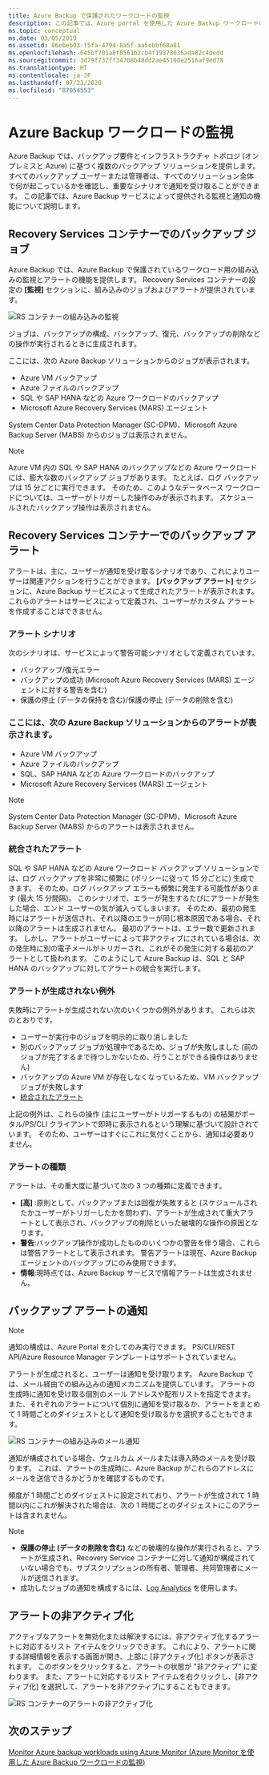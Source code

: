 ```yaml
---
title: Azure Backup で保護されたワークロードの監視
description: この記事では、Azure portal を使用した Azure Backup ワークロードの監視機能と通知機能について説明します。
ms.topic: conceptual
ms.date: 03/05/2019
ms.assetid: 86ebeb03-f5fa-4794-8a5f-aa5cbbf68a81
ms.openlocfilehash: 645bf701a8f8561b2cb4f19378036ada82c4bedd
ms.sourcegitcommit: 3d79f737ff34708b48dd2ae45100e2516af9ed78
ms.translationtype: HT
ms.contentlocale: ja-JP
ms.lasthandoff: 07/23/2020
ms.locfileid: "87054553"
---
```

# <a name="monitoring-azure-backup-workloads"></a>Azure Backup ワークロードの監視

Azure Backup では、バックアップ要件とインフラストラクチャ トポロジ (オンプレミスと Azure) に基づく複数のバックアップ ソリューションを提供します。 すべてのバックアップ ユーザーまたは管理者は、すべてのソリューション全体で何が起こっているかを確認し、重要なシナリオで通知を受け取ることができます。 この記事では、Azure Backup サービスによって提供される監視と通知の機能について説明します。

## <a name="backup-jobs-in-recovery-services-vault"></a>Recovery Services コンテナーでのバックアップ ジョブ

Azure Backup では、Azure Backup で保護されているワークロード用の組み込みの監視とアラートの機能を提供します。 Recovery Services コンテナーの設定の **[監視]** セクションに、組み込みのジョブおよびアラートが提供されています。

![RS コンテナーの組み込みの監視](media/backup-azure-monitoring-laworkspace/rs-vault-inbuiltmonitoring.png)

ジョブは、バックアップの構成、バックアップ、復元、バックアップの削除などの操作が実行されるときに生成されます。

ここには、次の Azure Backup ソリューションからのジョブが表示されます。

- Azure VM バックアップ
- Azure ファイルのバックアップ
- SQL や SAP HANA などの Azure ワークロードのバックアップ
- Microsoft Azure Recovery Services (MARS) エージェント

System Center Data Protection Manager (SC-DPM)、Microsoft Azure Backup Server (MABS) からのジョブは表示されません。

> [!NOTE]
> Azure VM 内の SQL や SAP HANA のバックアップなどの Azure ワークロードには、膨大な数のバックアップ ジョブがあります。 たとえば、ログ バックアップは 15 分ごとに実行できます。 そのため、このようなデータベース ワークロードについては、ユーザーがトリガーした操作のみが表示されます。 スケジュールされたバックアップ操作は表示されません。

## <a name="backup-alerts-in-recovery-services-vault"></a>Recovery Services コンテナーでのバックアップ アラート

アラートは、主に、ユーザーが通知を受け取るシナリオであり、これによりユーザーは関連アクションを行うことができます。 **[バックアップ アラート]** セクションに、Azure Backup サービスによって生成されたアラートが表示されます。 これらのアラートはサービスによって定義され、ユーザーがカスタム アラートを作成することはできません。

### <a name="alert-scenarios"></a>アラート シナリオ

次のシナリオは、サービスによって警告可能シナリオとして定義されています。

- バックアップ/復元エラー
- バックアップの成功 (Microsoft Azure Recovery Services (MARS) エージェントに対する警告を含む)
- 保護の停止 (データの保持を含む)/保護の停止 (データの削除を含む)

### <a name="alerts-from-the-following-azure-backup-solutions-are-shown-here"></a>ここには、次の Azure Backup ソリューションからのアラートが表示されます。

- Azure VM バックアップ
- Azure ファイルのバックアップ
- SQL、SAP HANA などの Azure ワークロードのバックアップ
- Microsoft Azure Recovery Services (MARS) エージェント 

> [!NOTE]
> System Center Data Protection Manager (SC-DPM)、Microsoft Azure Backup Server (MABS) からのアラートは表示されません。

### <a name="consolidated-alerts"></a>統合されたアラート

SQL や SAP HANA などの Azure ワークロード バックアップ ソリューションでは、ログ バックアップを非常に頻繁に (ポリシーに従って 15 分ごとに) 生成できます。 そのため、ログ バックアップ エラーも頻繁に発生する可能性があります (最大 15 分間隔)。 このシナリオで、エラーが発生するたびにアラートが発生した場合、エンド ユーザーの気が滅入ってしまいます。 そのため、最初の発生時にはアラートが送信され、それ以降のエラーが同じ根本原因である場合、それ以降のアラートは生成されません。 最初のアラートは、エラー数で更新されます。 しかし、アラートがユーザーによって非アクティブにされている場合は、次の発生時に別の電子メールがトリガーされ、これがその発生に対する最初のアラートとして扱われます。 このようにして Azure Backup は、SQL と SAP HANA のバックアップに対してアラートの統合を実行します。

### <a name="exceptions-when-an-alert-is-not-raised"></a>アラートが生成されない例外

失敗時にアラートが生成されない次のいくつかの例外があります。 これらは次のとおりです。

- ユーザーが実行中のジョブを明示的に取り消しました
- 別のバックアップ ジョブが処理中であるため、ジョブが失敗しました (前のジョブが完了するまで待つしかないため、行うことができる操作はありません)
- バックアップの Azure VM が存在しなくなっているため、VM バックアップ ジョブが失敗します
- [統合されたアラート](#consolidated-alerts)

上記の例外は、これらの操作 (主にユーザーがトリガーするもの) の結果がポータル/PS/CLI クライアントで即時に表示されるという理解に基づいて設計されています。 そのため、ユーザーはすぐにこれに気付くことから、通知は必要ありません。

### <a name="alert-types"></a>アラートの種類

アラートは、その重大度に基づいて次の 3 つの種類に定義できます。

- **[高]** :原則として、バックアップまたは回復が失敗すると (スケジュールされたかユーザーがトリガーしたかを問わず)、アラートが生成されて重大アラートとして表示され、バックアップの削除といった破壊的な操作の原因となります。
- **警告**:バックアップ操作が成功したもののいくつかの警告を伴う場合、これらは警告アラートとして表示されます。 警告アラートは現在、Azure Backup エージェントのバックアップにのみ使用できます。
- **情報**:現時点では、Azure Backup サービスで情報アラートは生成されません。

## <a name="notification-for-backup-alerts"></a>バックアップ アラートの通知

> [!NOTE]
> 通知の構成は、Azure Portal を介してのみ実行できます。 PS/CLI/REST API/Azure Resource Manager テンプレートはサポートされていません。

アラートが生成されると、ユーザーは通知を受け取ります。 Azure Backup では、メール経由での組み込みの通知メカニズムを提供しています。 アラートの生成時に通知を受け取る個別のメール アドレスや配布リストを指定できます。 また、それぞれのアラートについて個別に通知を受け取るか、アラートをまとめて 1 時間ごとのダイジェストとして通知を受け取るかを選択することもできます。

![RS コンテナーの組み込みのメール通知](media/backup-azure-monitoring-laworkspace/rs-vault-inbuiltnotification.png)

通知が構成されている場合、ウェルカム メールまたは導入時のメールを受け取ります。 これは、アラートの生成時に、Azure Backup がこれらのアドレスにメールを送信できるかどうかを確認するものです。<br>

頻度が 1 時間ごとのダイジェストに設定されており、アラートが生成されて 1 時間以内にこれが解決された場合は、次の 1 時間ごとのダイジェストにこのアラートは含まれません。

> [!NOTE]
>
> - **保護の停止 (データの削除を含む)** などの破壊的な操作が実行されると、アラートが生成され、Recovery Service コンテナーに対して通知が構成されていない場合でも、サブスクリプションの所有者、管理者、共同管理者にメールが送信されます。
> - 成功したジョブの通知を構成するには、[Log Analytics](backup-azure-monitoring-use-azuremonitor.md#using-log-analytics-workspace) を使用します。

## <a name="inactivating-alerts"></a>アラートの非アクティブ化

アクティブなアラートを無効化または解決するには、非アクティブ化するアラートに対応するリスト アイテムをクリックできます。 これにより、アラートに関する詳細情報を表示する画面が開き、上部に [非アクティブ化] ボタンが表示されます。 このボタンをクリックすると、アラートの状態が "非アクティブ" に変わります。 また、アラートに対応するリスト アイテムを右クリックし、[非アクティブ化] を選択して、アラートを非アクティブにすることもできます。

![RS コンテナーのアラートの非アクティブ化](media/backup-azure-monitoring-laworkspace/vault-alert-inactivation.png)

## <a name="next-steps"></a>次のステップ

[Monitor Azure backup workloads using Azure Monitor (Azure Monitor を使用した Azure Backup ワークロードの監視)](backup-azure-monitoring-use-azuremonitor.md)
